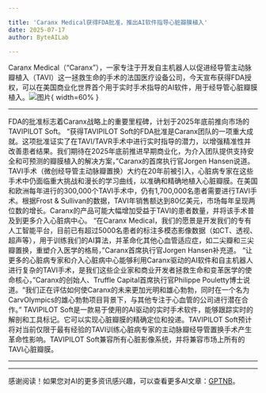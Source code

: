 ```yaml
---

title: 'Caranx Medical获得FDA批准，推出AI软件指导心脏瓣膜植入'
date: 2025-07-17
author: ByteAILab

---
```


Caranx Medical（“Caranx”），一家专注于开发自主机器人以促进经导管主动脉瓣植入（TAVI）这一拯救生命的手术的法国医疗设备公司，今天宣布获得FDA授权，可以在美国商业化世界首个用于实时手术指导的AI软件，用于经导管心脏瓣膜植入。![图片](https://ai-techpark.com/wp-content/uploads/Caranx-Med.jpg){ width=60% }

---

FDA的批准标志着Caranx战略上的重要里程碑，计划于2025年底前推向市场的TAVIPILOT Soft。
“获得TAVIPILOT Soft的FDA批准是Caranx团队的一项重大成就。这项批准证实了在TAVI/TAVR手术中进行实时指导的潜力，以增强精准性并改善患者结果。我们期待在2025年底前推进早期商业化，为介入团队提供支持安全和可预测的瓣膜植入的解决方案，”Caranx的首席执行官Jorgen Hansen说道。
TAVI手术（微创经导管主动脉瓣置换）大约在20年前被引入，心脏病专家在这些手术中仍面临重大挑战和漫长的学习曲线，以准确和精确地植入心脏瓣膜。在美国和欧洲每年进行的300,000个TAVI手术中，仍有1,700,000名患者需要进行TAVI手术。根据Frost & Sullivan的数据，TAVI年销售额达到80亿美元，市场每年呈现两位数的增长。Caranx的产品可能大幅增加受益于TAVI的患者数量，并将该手术普及到更多介入心脏病中心。
“在Caranx Medical，我们的愿景是开发我们的专有人工智能平台，目前已有超过5000名患者的标注多模态影像数据（如CT、透视、超声等），用于训练我们的AI算法，并革命化其他心血管适应症，如二尖瓣和三尖瓣置换，重塑介入医学的格局，”Caranx首席执行官Jorgen Hansen补充道。
“让更多的心脏病专家和介入心脏病中心能够利用Caranx驱动的AI软件和自主机器人进行复杂的TAVI手术，是我们这些企业家和商业开发者拯救生命和变革医学的使命核心，”Caranx的创始人、Truffle Capital首席执行官Philippe Pouletty博士说道。“我们正在评估如何使Caranx的未来更加光明和雄心勃勃，同时在一个名为CarvOlympics的雄心勃勃项目背景下，与其他专注于心血管的公司进行潜在合作。”
TAVIPILOT Soft是一款易于使用的AI驱动的实时手术软件，能够跟踪实时的解剖和工具标记。它可以实现心脏瓣膜的精确定位和投递。TAVIPILOT Soft预计将对当前仅限于最有经验的TAVI训练心脏病专家的主动脉瓣经导管置换手术产生革命性影响。TAVIPILOT Soft兼容所有心脏影像系统，并将兼容市场上所有的TAVI心脏瓣膜。

---
---
感谢阅读！如果您对AI的更多资讯感兴趣，可以查看更多AI文章：[GPTNB](https://gptnb.com)。